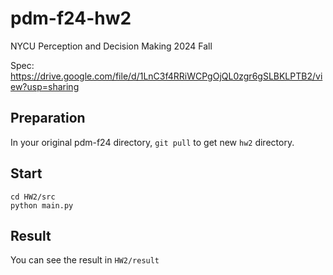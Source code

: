 # pdm-f24-hw2
NYCU Perception and Decision Making 2024 Fall

Spec: https://drive.google.com/file/d/1LnC3f4RRiWCPgOjQL0zgr6gSLBKLPTB2/view?usp=sharing

## Preparation
In your original pdm-f24 directory, `git pull` to get new `hw2` directory.

## Start
```
cd HW2/src
python main.py
```

## Result
You can see the result in `HW2/result`
